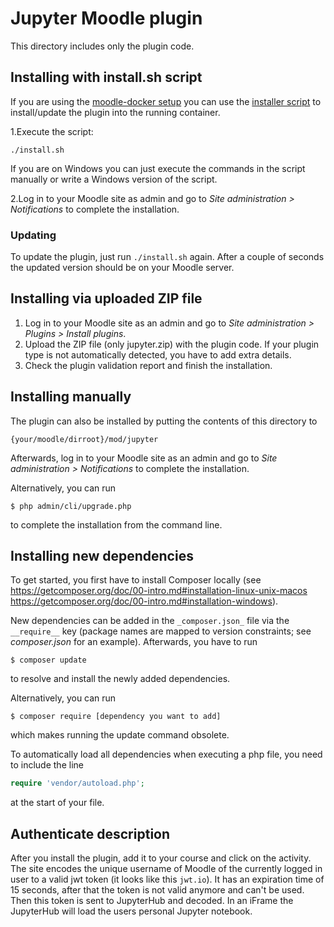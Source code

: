 # Jupyter Moodle plugin #

This directory includes only the plugin code.

## Installing with install.sh script ##

If you are using the [moodle-docker setup](../moodle_docker/README.md) you can use the [installer script](install.sh)
to install/update the plugin into the running container.

1.Execute the script:
```shell
./install.sh
```  
If you are on Windows you can just execute the commands in the script manually or write a Windows version of the script.

2.Log in to your Moodle site as admin and go to _Site administration >
Notifications_ to complete the installation.

### Updating
To update the plugin, just run `./install.sh` again. After a couple of seconds the updated version should be on your Moodle server.

## Installing via uploaded ZIP file ##

1. Log in to your Moodle site as an admin and go to _Site administration >
   Plugins > Install plugins_.
2. Upload the ZIP file (only jupyter.zip) with the plugin code. If your plugin type is not automatically detected, you have to add
   extra details.
3. Check the plugin validation report and finish the installation.

## Installing manually ##

The plugin can also be installed by putting the contents of this directory to

    {your/moodle/dirroot}/mod/jupyter

Afterwards, log in to your Moodle site as an admin and go to _Site administration >
Notifications_ to complete the installation.

Alternatively, you can run

    $ php admin/cli/upgrade.php

to complete the installation from the command line.


## Installing new dependencies ##

To get started, you first have to install Composer locally (see https://getcomposer.org/doc/00-intro.md#installation-linux-unix-macos
https://getcomposer.org/doc/00-intro.md#installation-windows).

New dependencies can be added in the `_composer.json_` file via the `__require__` key (package names are mapped to version constraints; see _composer.json_ for an example). Afterwards, you have to run
```shell
$ composer update
```
to resolve and install the newly added dependencies.

Alternatively, you can run
```shell
$ composer require [dependency you want to add]
```
which makes running the update command obsolete.

To automatically load all dependencies when executing a php file, you need to include the line
```php
require 'vendor/autoload.php';
```
at the start of your file.

## Authenticate description ##

After you install the plugin, add it to your course and click on the activity.
The site encodes the unique username of Moodle of the currently logged in user to a valid jwt token (it looks like this `jwt.io`).
It has an expiration time of 15 seconds, after that the token is not valid anymore and can't be used.
Then this token is sent to JupyterHub and decoded.
In an iFrame the JupyterHub will load the users personal Jupyter notebook.
